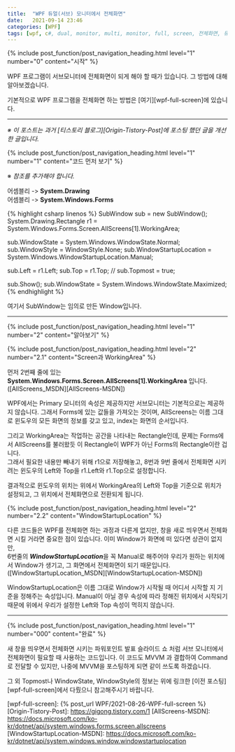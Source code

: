 ```yaml
---
title:  "WPF 듀얼(서브) 모니터에서 전체화면"
date:   2021-09-14 23:46
categories: [WPF]
tags: [wpf, c#, dual, monitor, multi, monitor, full, screen, 전체화면, 듀얼모니터, 멀티모니터]
---
```



<!-- header for toc -->
{% include post_function/post_navigation_heading.html level="1" number="0" content="시작" %}

<!--start excerpt-->
WPF 프로그램이 서브모니터에 전체화면이 되게 해야 할 때가 있습니다. 그 방법에 대해 알아보겠습니다.
<!--read more-->

기본적으로 WPF 프로그램을 전체화면 하는 방법은 [여기][wpf-full-screen]에 있습니다. 

----

*※ 이 포스트는 과거 [티스토리 블로그][Origin-Tistory-Post]에 포스팅 했던 글을 개선한 글입니다.*


<!-- include for toc -->
{% include post_function/post_navigation_heading.html level="1" number="1" content="코드 먼저 보기" %}

※ *참조를 추가해야 합니다.*

어셈블리 -> **System.Drawing**  
어셈블리 -> **System.Windows.Forms**

{% highlight csharp linenos %}
SubWindow sub = new SubWindow();
System.Drawing.Rectangle r1 = System.Windows.Forms.Screen.AllScreens[1].WorkingArea;

sub.WindowState = System.Windows.WindowState.Normal;
sub.WindowStyle = WindowStyle.None;
sub.WindowStartupLocation = System.Windows.WindowStartupLocation.Manual;

sub.Left = r1.Left;
sub.Top = r1.Top;
// sub.Topmost = true;

sub.Show();
sub.WindowState = System.Windows.WindowState.Maximized;
{% endhighlight %}

여기서 SubWindow는 임의로 만든 Window입니다.


----
<!-- include for toc -->
{% include post_function/post_navigation_heading.html level="1" number="2" content="알아보기" %}


<!-- include for toc -->
{% include post_function/post_navigation_heading.html level="2" number="2.1" content="Screen과 WorkingArea" %}

먼저 2번째 줄에 있는 **System.Windows.Forms.Screen.AllScreens[1].WorkingArea** 입니다. ([AllScreens_MSDN][AllScreens-MSDN])

WPF에서는 Primary 모니터의 속성은 제공하지만 서브모니터는 기본적으로는 제공하지 않습니다. 그래서 Forms에 있는 값들을 가져오는 것이며, AllScreens는 이름 그대로 윈도우의 모든 화면의 정보를 갖고 있고, index는 화면의 순서입니다.

그리고 WorkingArea는 작업하는 공간을 나타내는 Rectangle인데, 문제는 Forms에서 AllScreens를 불러왔듯 이 Rectangle이 WPF가 아닌 Forms의 Rectangle이란 겁니다.  
그래서 필요한 내용만 빼내기 위해 r1으로 저장해놓고, 8번과 9번 줄에서 전체화면 시키려는 윈도우의 Left와 Top을 r1.Left와 r1.Top으로 설정합니다.

결과적으로 윈도우의 위치는 위에서 WorkingArea의 Left와 Top을 기준으로 위치가 설정되고, 그 위치에서 전체화면으로 전환되게 됩니다.


<!-- include for toc -->
{% include post_function/post_navigation_heading.html level="2" number="2.2" content="WindowStartupLocation" %}

다른 코드들은 WPF를 전체화면 하는 과정과 다른게 없지만, 창을 새로 띄우면서 전체화면 시킬 거라면 중요한 점이 있습니다. 이미 Window가 화면에 떠 있다면 상관이 없지만,   
6번줄의 ***WindowStartupLocation***을 꼭 Manual로 해주어야 우리가 원하는 위치에서 Window가 생기고, 그 화면에서 전체화면이 되기 때문입니다.  
([WindowStartupLocation_MSDN][WindowStartupLocation-MSDN])

WindowStartupLocation은 이름 그대로 Window가 시작될 때 어디서 시작할 지 기준을 정해주는 속성입니다. 
Manual이 아닐 경우 속성에 따라 정해진 위치에서 시작되기 때문에 위에서 우리가 설정한 Left와 Top 속성이 먹히지 않습니다.


----
<!-- include for toc -->
{% include post_function/post_navigation_heading.html level="1" number="000" content="완료" %}

새 창을 띄우면서 전체화면 시키는 파워포인트 발표 슬라이드 쇼 처럼 서브 모니터에서 전체화면이 필요할 때 사용하는 코드입니다.
이 코드도 MVVM 과 결합하여 Command로 전달할 수 있지만, 나중에 MVVM을 포스팅하게 되면 같이 쓰도록 하겠습니다.

그 외 Topmost나 WindowState, WindowStyle의 정보는 위에 링크한 [이전 포스팅][wpf-full-screen]에서 다뤘으니 참고해주시기 바랍니다.



[wpf-full-screen]: {% post_url WPF/2021-08-26-WPF-full-screen %}
[Origin-Tistory-Post]: https://gigong.tistory.com/1
[AllScreens-MSDN]: https://docs.microsoft.com/ko-kr/dotnet/api/system.windows.forms.screen.allscreens
[WindowStartupLocation-MSDN]: https://docs.microsoft.com/ko-kr/dotnet/api/system.windows.window.windowstartuplocation
